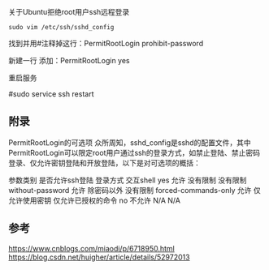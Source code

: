关于Ubuntu拒绝root用户ssh远程登录
```shell
sudo vim /etc/ssh/sshd_config
```

找到并用#注释掉这行：PermitRootLogin prohibit-password

新建一行 添加：PermitRootLogin yes

重启服务

#sudo service ssh restart

## 附录
PermitRootLogin的可选项
众所周知，sshd_config是sshd的配置文件，其中PermitRootLogin可以限定root用户通过ssh的登录方式，如禁止登陆、禁止密码登录、仅允许密钥登陆和开放登陆，以下是对可选项的概括：

参数类别	是否允许ssh登陆	登录方式	交互shell
yes	允许	没有限制	没有限制
without-password	允许	除密码以外	没有限制
forced-commands-only	允许	仅允许使用密钥	仅允许已授权的命令
no	不允许	N/A	N/A

## 参考
https://www.cnblogs.com/miaodi/p/6718950.html
https://blog.csdn.net/huigher/article/details/52972013